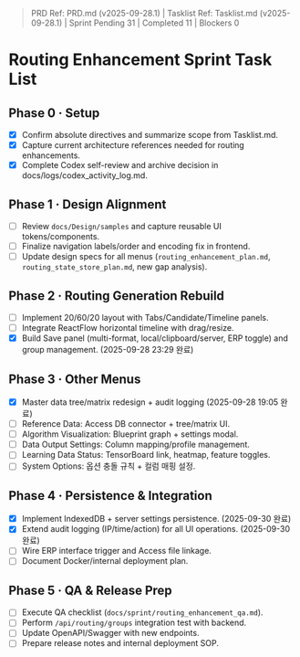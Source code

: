 ﻿> PRD Ref: PRD.md (v2025-09-28.1) | Tasklist Ref: Tasklist.md (v2025-09-28.1) | Sprint Pending 31 | Completed 11 | Blockers 0

# Routing Enhancement Sprint Task List

## Phase 0 · Setup
- [x] Confirm absolute directives and summarize scope from Tasklist.md.
- [x] Capture current architecture references needed for routing enhancements.
- [x] Complete Codex self-review and archive decision in docs/logs/codex_activity_log.md.

## Phase 1 · Design Alignment
- [ ] Review `docs/Design/samples` and capture reusable UI tokens/components.
- [ ] Finalize navigation labels/order and encoding fix in frontend.
- [ ] Update design specs for all menus (`routing_enhancement_plan.md`, `routing_state_store_plan.md`, new gap analysis).

## Phase 2 · Routing Generation Rebuild
- [ ] Implement 20/60/20 layout with Tabs/Candidate/Timeline panels.
- [ ] Integrate ReactFlow horizontal timeline with drag/resize.
- [x] Build Save panel (multi-format, local/clipboard/server, ERP toggle) and group management. (2025-09-28 23:29 완료)

## Phase 3 · Other Menus
- [x] Master data tree/matrix redesign + audit logging (2025-09-28 19:05 완료)
- [ ] Reference Data: Access DB connector + tree/matrix UI.
- [ ] Algorithm Visualization: Blueprint graph + settings modal.
- [ ] Data Output Settings: Column mapping/profile management.
- [ ] Learning Data Status: TensorBoard link, heatmap, feature toggles.
- [ ] System Options: 옵션 충돌 규칙 + 컬럼 매핑 설정.

## Phase 4 · Persistence & Integration
- [x] Implement IndexedDB + server settings persistence. (2025-09-30 완료)
- [x] Extend audit logging (IP/time/action) for all UI operations. (2025-09-30 완료)
- [ ] Wire ERP interface trigger and Access file linkage.
- [ ] Document Docker/internal deployment plan.

## Phase 5 · QA & Release Prep
- [ ] Execute QA checklist (`docs/sprint/routing_enhancement_qa.md`).
- [ ] Perform `/api/routing/groups` integration test with backend.
- [ ] Update OpenAPI/Swagger with new endpoints.
- [ ] Prepare release notes and internal deployment SOP.
